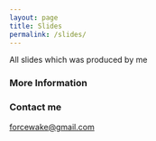```yaml
---
layout: page
title: Slides
permalink: /slides/
---
```


All slides which was produced by me

### More Information


### Contact me

[forcewake@gmail.com](mailto:forcewake@gmail.com)